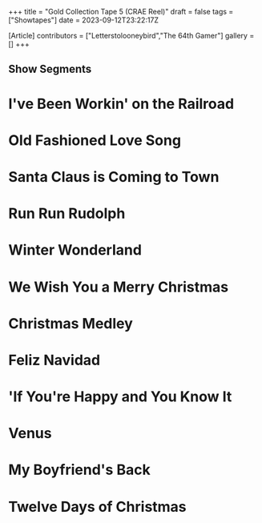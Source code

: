 +++
title = "Gold Collection Tape 5 (CRAE Reel)"
draft = false
tags = ["Showtapes"]
date = 2023-09-12T23:22:17Z

[Article]
contributors = ["Letterstolooneybird","The 64th Gamer"]
gallery = []
+++
<h2> Show Segments </h2>

# I've Been Workin' on the Railroad
# Old Fashioned Love Song
# Santa Claus is Coming to Town
# Run Run Rudolph
# Winter Wonderland
# We Wish You a Merry Christmas
# Christmas Medley
# Feliz Navidad
# 'If You're Happy and You Know It
# Venus
# My Boyfriend's Back
# Twelve Days of Christmas